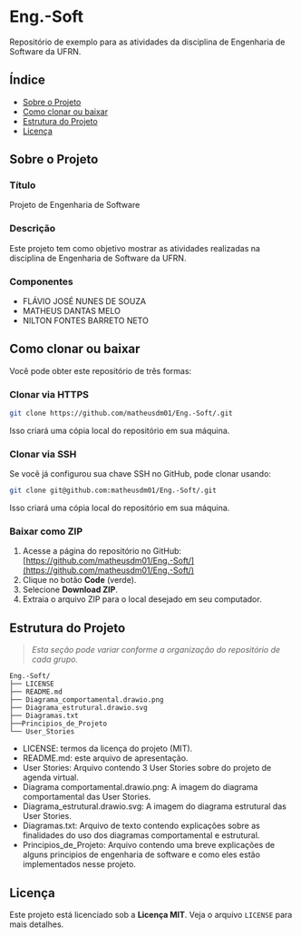 # Eng.-Soft

Repositório de exemplo para as atividades da disciplina de Engenharia de Software da UFRN.

## Índice

- [Sobre o Projeto](#sobre-o-projeto)
- [Como clonar ou baixar](#como-clonar-ou-baixar)  
- [Estrutura do Projeto](#estrutura-do-projeto)  
- [Licença](#licença)  

## Sobre o Projeto

### Título
Projeto de Engenharia de Software

### Descrição
Este projeto tem como objetivo mostrar as atividades realizadas na disciplina de Engenharia de Software da UFRN.

### Componentes
- FLÁVIO JOSÉ NUNES DE SOUZA
- MATHEUS DANTAS MELO
- NILTON FONTES BARRETO NETO

## Como clonar ou baixar

Você pode obter este repositório de três formas:

### Clonar via HTTPS

```bash
git clone https://github.com/matheusdm01/Eng.-Soft/.git
```

Isso criará uma cópia local do repositório em sua máquina.

### Clonar via SSH

Se você já configurou sua chave SSH no GitHub, pode clonar usando:

```bash
git clone git@github.com:matheusdm01/Eng.-Soft/.git
```

Isso criará uma cópia local do repositório em sua máquina.

### Baixar como ZIP

1. Acesse a página do repositório no GitHub:
   [https://github.com/matheusdm01/Eng.-Soft/](https://github.com/matheusdm01/Eng.-Soft/)
2. Clique no botão **Code** (verde).
3. Selecione **Download ZIP**.
4. Extraia o arquivo ZIP para o local desejado em seu computador.


## Estrutura do Projeto

> *Esta seção pode variar conforme a organização do repositório de cada grupo.*

```
Eng.-Soft/
├── LICENSE
├── README.md
├── Diagrama_comportamental.drawio.png
├── Diagrama_estrutural.drawio.svg
├── Diagramas.txt
├──Principios_de_Projeto
└── User_Stories
```

- LICENSE: termos da licença do projeto (MIT).
- README.md: este arquivo de apresentação.
- User Stories: Arquivo contendo 3 User Stories sobre do projeto de agenda virtual.
- Diagrama comportamental.drawio.png: A imagem do diagrama comportamental das User Stories.
- Diagrama_estrutural.drawio.svg: A imagem do diagrama estrutural das User Stories.
- Diagramas.txt: Arquivo de texto contendo explicações sobre as finalidades do uso dos diagramas comportamental e estrutural.
- Principios_de_Projeto: Arquivo contendo uma breve explicações de alguns principios de engenharia de software e como eles estão implementados nesse projeto.

## Licença

Este projeto está licenciado sob a **Licença MIT**. Veja o arquivo `LICENSE` para mais detalhes.
